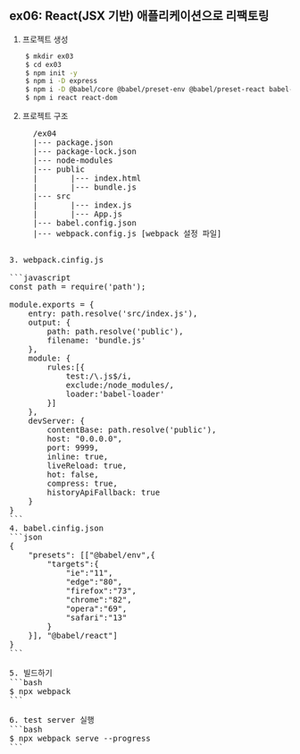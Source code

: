 ## ex06: React(JSX 기반) 애플리케이션으로 리팩토링
1. 프로젝트 생성
```bash
    $ mkdir ex03
    $ cd ex03
    $ npm init -y
    $ npm i -D express 
    $ npm i -D @babel/core @babel/preset-env @babel/preset-react babel-loader
    $ npm i react react-dom
```
2. 프로젝트 구조
<pre>
     /ex04
     |--- package.json
     |--- package-lock.json
     |--- node-modules
     |--- public
     |       |--- index.html
     |       |--- bundle.js
     |--- src
     |       |--- index.js
     |       |--- App.js
     |--- babel.config.json
     |--- webpack.config.js [webpack 설정 파일]
<pre>

3. webpack.cinfig.js

```javascript
const path = require('path');

module.exports = {
    entry: path.resolve('src/index.js'),
    output: {
        path: path.resolve('public'),
        filename: 'bundle.js'
    },
    module: {
        rules:[{
            test:/\.js$/i,
            exclude:/node_modules/,
            loader:'babel-loader'
        }]
    },
    devServer: {
        contentBase: path.resolve('public'),
        host: "0.0.0.0",
        port: 9999,
        inline: true,
        liveReload: true,
        hot: false,
        compress: true,
        historyApiFallback: true
    }
}
```
4. babel.cinfig.json
```json
{
    "presets": [["@babel/env",{
        "targets":{
            "ie":"11",
            "edge":"80",
            "firefox":"73",
            "chrome":"82",
            "opera":"69",
            "safari":"13"
        }
    }], "@babel/react"]
}
```

5. 빌드하기
```bash
$ npx webpack 
```

6. test server 실행
```bash
$ npx webpack serve --progress
```


